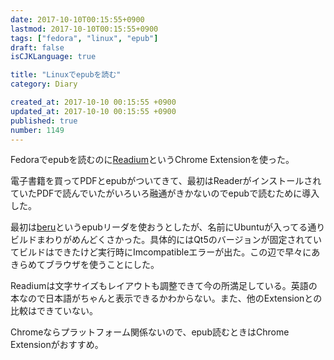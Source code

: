 ```yaml
---
date: 2017-10-10T00:15:55+0900
lastmod: 2017-10-10T00:15:55+0900
tags: ["fedora", "linux", "epub"]
draft: false
isCJKLanguage: true

title: "Linuxでepubを読む"
category: Diary

created_at: 2017-10-10 00:15:55 +0900
updated_at: 2017-10-10 00:15:55 +0900
published: true
number: 1149
---
```


Fedoraでepubを読むのに[Readium](https://chrome.google.com/webstore/detail/readium/fepbnnnkkadjhjahcafoaglimekefifl)というChrome Extensionを使った。

電子書籍を買ってPDFとepubがついてきて、最初はReaderがインストールされていたPDFで読んでいたがいろいろ融通がきかないのでepubで読むために導入した。

最初は[beru](https://github.com/rschroll/beru)というepubリーダを使おうとしたが、名前にUbuntuが入ってる通りビルドまわりがめんどくさかった。具体的にはQt5のバージョンが固定されていてビルドはできたけど実行時にImcompatibleエラーが出た。この辺で早々にあきらめてブラウザを使うことにした。

Readiumは文字サイズもレイアウトも調整できて今の所満足している。英語の本なので日本語がちゃんと表示できるかわからない。また、他のExtensionとの比較はできていない。

Chromeならプラットフォーム関係ないので、epub読むときはChrome Extensionがおすすめ。
